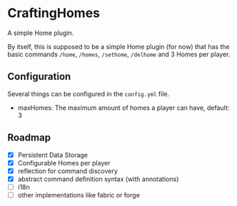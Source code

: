 # CraftingHomes

A simple Home plugin.

By itself, this is supposed to be a simple Home 
plugin (for now) that has the basic commands `/home`, `/homes`,
`/sethome`, `/delhome` and 3 Homes per player.

## Configuration

Several things can be configured in the `config.yml` file.

- maxHomes: The maximum amount of homes a player can have, default: 3

## Roadmap
- [x] Persistent Data Storage
- [x] Configurable Homes per player
- [x] reflection for command discovery
- [x] abstract command definition syntax (with annotations)
- [ ] i18n
- [ ] other implementations like fabric or forge
